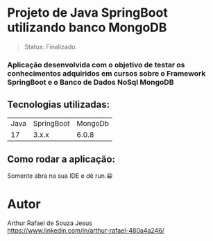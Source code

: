 <h1>Projeto de Java SpringBoot utilizando banco MongoDB</h1>

> Status:  Finalizado.

###  Aplicação desenvolvida com o objetivo de testar os conhecimentos adquiridos em cursos sobre o Framework SpringBoot e o Banco de Dados NoSql MongoDB

## Tecnologias utilizadas:

<table>
  <tr>
    <td> Java </td>
    <td> SpringBoot </td>
    <td> MongoDb </td>
  </tr>  
  <tr>
    <td> 17 </td>
    <td> 3.x.x </td>
    <td> 6.0.8 </td>
  
 
</table>

## Como rodar a aplicação:
Somente abra na sua IDE e dê run.😀

# Autor 
Arthur Rafael de Souza Jesus
<br>
https://www.linkedin.com/in/arthur-rafael-480a4a246/
